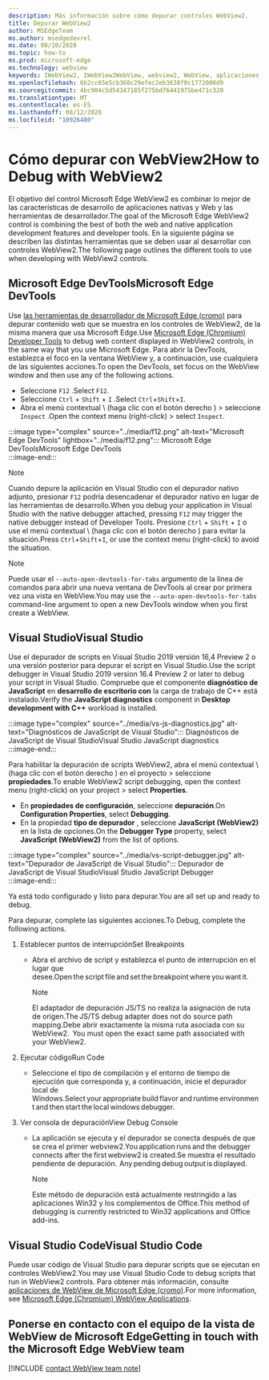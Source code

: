 ```yaml
---
description: Más información sobre cómo depurar controles WebView2.
title: Depurar WebView2
author: MSEdgeTeam
ms.author: msedgedevrel
ms.date: 08/10/2020
ms.topic: how-to
ms.prod: microsoft-edge
ms.technology: webview
keywords: IWebView2, IWebView2WebView, webview2, WebView, aplicaciones Win32, Win32, Edge, ICoreWebView2, ICoreWebView2Host, control de explorador, HTML Edge
ms.openlocfilehash: 6b2cc65e5cb368c29efec2eb3638f0c1772000d9
ms.sourcegitcommit: 4bc904c5d54347185f275bd76441975be471c320
ms.translationtype: MT
ms.contentlocale: es-ES
ms.lasthandoff: 08/12/2020
ms.locfileid: "10926480"
---
```

# <span data-ttu-id="1b6ed-104">Cómo depurar con WebView2</span><span class="sxs-lookup"><span data-stu-id="1b6ed-104">How to Debug with WebView2</span></span>  

<span data-ttu-id="1b6ed-105">El objetivo del control Microsoft Edge WebView2 es combinar lo mejor de las características de desarrollo de aplicaciones nativas y Web y las herramientas de desarrollador.</span><span class="sxs-lookup"><span data-stu-id="1b6ed-105">The goal of the Microsoft Edge WebView2 control is combining the best of both the web and native application development features and developer tools.</span></span>  <span data-ttu-id="1b6ed-106">En la siguiente página se describen las distintas herramientas que se deben usar al desarrollar con controles WebView2.</span><span class="sxs-lookup"><span data-stu-id="1b6ed-106">The following page outlines the different tools to use when developing with WebView2 controls.</span></span>  

## <span data-ttu-id="1b6ed-107">Microsoft Edge DevTools</span><span class="sxs-lookup"><span data-stu-id="1b6ed-107">Microsoft Edge DevTools</span></span>  

<span data-ttu-id="1b6ed-108">Use [las herramientas de desarrollador de Microsoft Edge (cromo)][DevtoolsGuideChromiumMain] para depurar contenido web que se muestra en los controles de WebView2, de la misma manera que usa Microsoft Edge.</span><span class="sxs-lookup"><span data-stu-id="1b6ed-108">Use [Microsoft Edge (Chromium) Developer Tools][DevtoolsGuideChromiumMain] to debug web content displayed in WebView2 controls, in the same way that you use Microsoft Edge.</span></span>  <span data-ttu-id="1b6ed-109">Para abrir la DevTools, establezca el foco en la ventana WebView y, a continuación, use cualquiera de las siguientes acciones.</span><span class="sxs-lookup"><span data-stu-id="1b6ed-109">To open the DevTools, set focus on the WebView window and then use any of the following actions.</span></span>  
*   <span data-ttu-id="1b6ed-110">Seleccione `F12` .</span><span class="sxs-lookup"><span data-stu-id="1b6ed-110">Select `F12`.</span></span>  
*   <span data-ttu-id="1b6ed-111">Seleccione `Ctrl` + `Shift` + `I` .</span><span class="sxs-lookup"><span data-stu-id="1b6ed-111">Select `Ctrl`+`Shift`+`I`.</span></span>  
*   <span data-ttu-id="1b6ed-112">Abra el menú contextual \ (haga clic con el botón derecho \) > seleccione `Inspect` .</span><span class="sxs-lookup"><span data-stu-id="1b6ed-112">Open the context menu \(right-click\) > select `Inspect`.</span></span>  

:::image type="complex" source="../media/f12.png" alt-text="Microsoft Edge DevTools" lightbox="../media/f12.png":::
   <span data-ttu-id="1b6ed-114">Microsoft Edge DevTools</span><span class="sxs-lookup"><span data-stu-id="1b6ed-114">Microsoft Edge DevTools</span></span>  
:::image-end:::  

> [!NOTE]
> <span data-ttu-id="1b6ed-115">Cuando depure la aplicación en Visual Studio con el depurador nativo adjunto, presionar `F12` podría desencadenar el depurador nativo en lugar de las herramientas de desarrollo.</span><span class="sxs-lookup"><span data-stu-id="1b6ed-115">When you debug your application in Visual Studio with the native debugger attached, pressing `F12` may trigger the native debugger instead of Developer Tools.</span></span>  <span data-ttu-id="1b6ed-116">Presione `Ctrl` + `Shift` + `I` o use el menú contextual \ (haga clic con el botón derecho \) para evitar la situación.</span><span class="sxs-lookup"><span data-stu-id="1b6ed-116">Press `Ctrl`+`Shift`+`I`, or use the context menu \(right-click\) to avoid the situation.</span></span>  

> [!NOTE]
> <span data-ttu-id="1b6ed-117">Puede usar el `--auto-open-devtools-for-tabs` argumento de la línea de comandos para abrir una nueva ventana de DevTools al crear por primera vez una vista en WebView.</span><span class="sxs-lookup"><span data-stu-id="1b6ed-117">You may use the `--auto-open-devtools-for-tabs` command-line argument to open a new DevTools window when you first create a WebView.</span></span>  <!--See `CreateCoreWebView2Controller` documentation for how to provide additional command-line arguments to the browser process.  See `LoaderOverride` registry key to examine different builds of WebView2 without modifying your application in the `CreateCoreWebView2Controller` documentation.  -->  

## <span data-ttu-id="1b6ed-118">Visual Studio</span><span class="sxs-lookup"><span data-stu-id="1b6ed-118">Visual Studio</span></span>  

<span data-ttu-id="1b6ed-119">Use el depurador de scripts en Visual Studio 2019 versión 16,4 Preview 2 o una versión posterior para depurar el script en Visual Studio.</span><span class="sxs-lookup"><span data-stu-id="1b6ed-119">Use the script debugger in Visual Studio 2019 version 16.4 Preview 2 or later to debug your script in Visual Studio.</span></span>  <span data-ttu-id="1b6ed-120">Compruebe que el componente **diagnóstico de JavaScript** en **desarrollo de escritorio con** la carga de trabajo de C++ está instalado.</span><span class="sxs-lookup"><span data-stu-id="1b6ed-120">Verify the **JavaScript diagnostics** component in **Desktop development with C++** workload is installed.</span></span>  

:::image type="complex" source="../media/vs-js-diagnostics.jpg" alt-text="Diagnósticos de JavaScript de Visual Studio":::
   <span data-ttu-id="1b6ed-122">Diagnósticos de JavaScript de Visual Studio</span><span class="sxs-lookup"><span data-stu-id="1b6ed-122">Visual Studio JavaScript diagnostics</span></span>  
:::image-end:::  

<!--todo: Please update the image to use a red rectangle to outline the portion of the screen to highlight  -->  

<span data-ttu-id="1b6ed-123">Para habilitar la depuración de scripts WebView2, abra el menú contextual \ (haga clic con el botón derecho \) en el proyecto > seleccione **propiedades**.</span><span class="sxs-lookup"><span data-stu-id="1b6ed-123">To enable WebView2 script debugging, open the context menu \(right-click\) on your project > select **Properties**.</span></span>  

*   <span data-ttu-id="1b6ed-124">En **propiedades de configuración**, seleccione **depuración**.</span><span class="sxs-lookup"><span data-stu-id="1b6ed-124">On **Configuration Properties**, select **Debugging**.</span></span>  
*   <span data-ttu-id="1b6ed-125">En la propiedad **tipo de depurador** , seleccione **JavaScript (WebView2)** en la lista de opciones.</span><span class="sxs-lookup"><span data-stu-id="1b6ed-125">On the **Debugger Type** property, select **JavaScript (WebView2)** from the list of options.</span></span> 

:::image type="complex" source="../media/vs-script-debugger.jpg" alt-text="Depurador de JavaScript de Visual Studio":::
   <span data-ttu-id="1b6ed-127">Depurador de JavaScript de Visual Studio</span><span class="sxs-lookup"><span data-stu-id="1b6ed-127">Visual Studio JavaScript Debugger</span></span>  
:::image-end:::  

<!--todo: Please update the image to use a red rectangle to outline the portion of the screen to highlight  -->  

<span data-ttu-id="1b6ed-128">Ya está todo configurado y listo para depurar.</span><span class="sxs-lookup"><span data-stu-id="1b6ed-128">You are all set up and ready to debug.</span></span>  

<span data-ttu-id="1b6ed-129">Para depurar, complete las siguientes acciones.</span><span class="sxs-lookup"><span data-stu-id="1b6ed-129">To Debug, complete the following actions.</span></span>  

1.  <span data-ttu-id="1b6ed-130">Establecer puntos de interrupción</span><span class="sxs-lookup"><span data-stu-id="1b6ed-130">Set Breakpoints</span></span>  
    *   <span data-ttu-id="1b6ed-131">Abra el archivo de script y establezca el punto de interrupción en el lugar que desee.</span><span class="sxs-lookup"><span data-stu-id="1b6ed-131">Open the script file and set the breakpoint where you want it.</span></span>  
        
        > [!NOTE]
        > <span data-ttu-id="1b6ed-132">El adaptador de depuración JS/TS no realiza la asignación de ruta de origen.</span><span class="sxs-lookup"><span data-stu-id="1b6ed-132">The JS/TS debug adapter does not do source path mapping.</span></span><span data-ttu-id="1b6ed-133">Debe abrir exactamente la misma ruta asociada con su WebView2.</span><span class="sxs-lookup"><span data-stu-id="1b6ed-133">  You must open the exact same path associated with your WebView2.</span></span>  
        
1.  <span data-ttu-id="1b6ed-134">Ejecutar código</span><span class="sxs-lookup"><span data-stu-id="1b6ed-134">Run Code</span></span>  
    *   <span data-ttu-id="1b6ed-135">Seleccione el tipo de compilación y el entorno de tiempo de ejecución que corresponda y, a continuación, inicie el depurador local de Windows.</span><span class="sxs-lookup"><span data-stu-id="1b6ed-135">Select your appropriate build flavor and runtime environment and then start the local windows debugger.</span></span>  
1.  <span data-ttu-id="1b6ed-136">Ver consola de depuración</span><span class="sxs-lookup"><span data-stu-id="1b6ed-136">View Debug Console</span></span>  
    *   <span data-ttu-id="1b6ed-137">La aplicación se ejecuta y el depurador se conecta después de que se crea el primer webview2.</span><span class="sxs-lookup"><span data-stu-id="1b6ed-137">You application runs and the debugger connects after the first webview2 is created.</span></span><span data-ttu-id="1b6ed-138">Se muestra el resultado pendiente de depuración.</span><span class="sxs-lookup"><span data-stu-id="1b6ed-138">  Any pending debug output is displayed.</span></span>  
        
        > [!NOTE]
        > <span data-ttu-id="1b6ed-139">Este método de depuración está actualmente restringido a las aplicaciones Win32 y los complementos de Office.</span><span class="sxs-lookup"><span data-stu-id="1b6ed-139">This method of debugging is currently restricted to Win32 applications and Office add-ins.</span></span>  
        
## <span data-ttu-id="1b6ed-140">Visual Studio Code</span><span class="sxs-lookup"><span data-stu-id="1b6ed-140">Visual Studio Code</span></span>  

<span data-ttu-id="1b6ed-141">Puede usar código de Visual Studio para depurar scripts que se ejecutan en controles WebView2.</span><span class="sxs-lookup"><span data-stu-id="1b6ed-141">You may use Visual Studio Code to debug scripts that run in WebView2 controls.</span></span>  <span data-ttu-id="1b6ed-142">Para obtener más información, consulte [aplicaciones de WebView de Microsoft Edge (cromo)][GithubMicrosoftVscodeEdgeDebug2ReadmeChromiumWebviewApplications].</span><span class="sxs-lookup"><span data-stu-id="1b6ed-142">For more information, see [Microsoft Edge (Chromium) WebView Applications][GithubMicrosoftVscodeEdgeDebug2ReadmeChromiumWebviewApplications].</span></span>  

<!--todo:  add See also heading  -->  

## <span data-ttu-id="1b6ed-143">Ponerse en contacto con el equipo de la vista de WebView de Microsoft Edge</span><span class="sxs-lookup"><span data-stu-id="1b6ed-143">Getting in touch with the Microsoft Edge WebView team</span></span>  

[!INCLUDE [contact WebView team note](../includes/contact-webview-team-note.md)]  

<!--## Debugging  

Open DevTools with the normal shortcuts: `F12` or `Ctrl+Shift+I`. You can use the `--auto-open-devtools-for-tabs` command argument switch to have the DevTools window open immediately when first creating a WebView. See CreateCoreWebView2Controller documentation for how to provide additional command line arguments to the browser process. Check out the LoaderOverride registry key for trying out different builds of WebView2 without modifying your application in the CreateCoreWebView2Controller documentation.  -->  

<!-- links -->  

[DevtoolsGuideChromiumMain]: ../../devtools-guide-chromium.md "Herramientas para desarrolladores de Microsoft Edge (cromo)"  

[GithubMicrosoftedgeWebviewfeedbackMain]: https://github.com/MicrosoftEdge/WebViewFeedback "Comentarios de WebView: MicrosoftEdge/WebViewFeedback | GitHub"  

[GithubMicrosoftVscodeEdgeDebug2ReadmeChromiumWebviewApplications]: https://github.com/microsoft/vscode-edge-debug2/blob/master/README.md#microsoft-edge-chromium-webview-applications "Aplicaciones de WebView de Microsoft Edge (cromo)-VS depurador de código para Microsoft Edge-Microsoft/vscode-Edge-debug2 | GitHub"  
